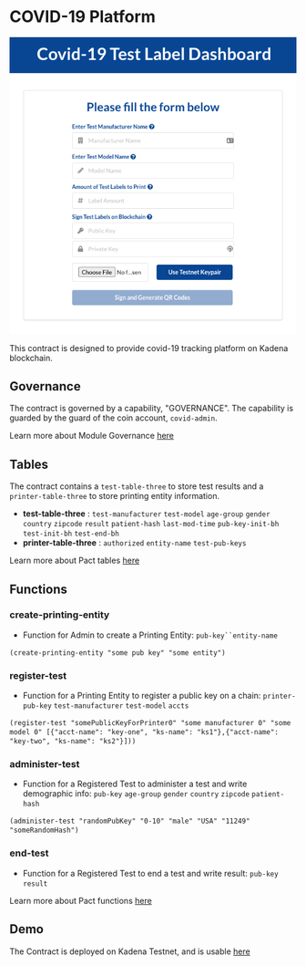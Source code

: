 # COVID-19 Platform

![covid](dashboard.png)

This contract is designed to provide covid-19 tracking platform on Kadena blockchain.

## Governance
The contract is governed by a capability, "GOVERNANCE". The capability is guarded by the guard of the coin account, `covid-admin`.

Learn more about Module Governance [here](https://pact-language.readthedocs.io/en/stable/pact-reference.html#generalized-module-governance)

## Tables
The contract contains a `test-table-three` to store test results and a `printer-table-three` to store printing entity information.
- **test-table-three** : `test-manufacturer` `test-model` `age-group` `gender` `country` `zipcode` `result` `patient-hash` `last-mod-time` `pub-key-init-bh` `test-init-bh` `test-end-bh`
- **printer-table-three** : `authorized` `entity-name` `test-pub-keys`

Learn more about Pact tables [here](https://pact-language.readthedocs.io/en/latest/pact-reference.html#deftable)


## Functions

### create-printing-entity
  - Function for Admin to create a Printing Entity: `pub-key``entity-name`
```
(create-printing-entity "some pub key" "some entity")
```  

### register-test
  - Function for a Printing Entity to register a public key on a chain: `printer-pub-key` `test-manufacturer` `test-model` `accts`

```
(register-test "somePublicKeyForPrinter0" "some manufacturer 0" "some model 0" [{"acct-name": "key-one", "ks-name": "ks1"},{"acct-name": "key-two", "ks-name": "ks2"}]))
```

### administer-test
- Function for a Registered Test to administer a test and write demographic info: `pub-key` `age-group` `gender` `country` `zipcode` `patient-hash`
```
(administer-test "randomPubKey" "0-10" "male" "USA" "11249" "someRandomHash")
```

### end-test
- Function for a Registered Test to end a test and write result: `pub-key` `result`

Learn more about Pact functions [here](https://pact-language.readthedocs.io/en/latest/pact-reference.html#defun)

## Demo

The Contract is deployed on Kadena Testnet, and is usable [here](https://covid19-dashboard.chainweb.com/)
